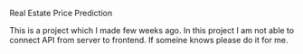 Real Estate Price Prediction

This is a project which I made few weeks ago. In this project I am not able to connect API from server to frontend. If someine knows please do it for me.
